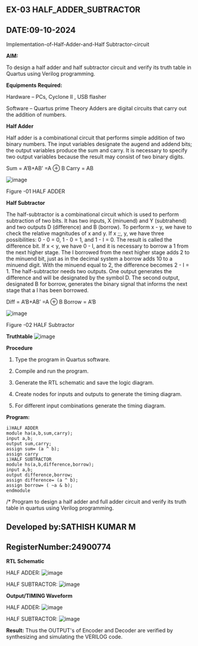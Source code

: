 ## EX-03 HALF_ADDER_SUBTRACTOR
## DATE:09-10-2024
Implementation-of-Half-Adder-and-Half Subtractor-circuit

**AIM:**

To design a half adder and half subtractor circuit and verify its truth table in Quartus using Verilog programming.

**Equipments Required:**

Hardware – PCs, Cyclone II , USB flasher 

Software – Quartus prime Theory Adders are digital circuits that carry out the addition of numbers.

**Half Adder**

Half adder is a combinational circuit that performs simple addition of two binary numbers. The input variables designate the augend and addend bits; the output variables produce the sum and carry. It is necessary to specify two output variables because the result may consist of two binary digits.

Sum = A’B+AB’ =A ⊕ B Carry = AB

![image](https://github.com/naavaneetha/HALF_ADDER_SUBTRACTOR/assets/154305477/bd4a0b2c-cdbc-4184-ab08-81578f121e1f)

Figure -01 HALF ADDER

**Half Subtractor**

The half-subtractor is a combinational circuit which is used to perform subtraction of two bits. It has two inputs, X (minuend) and Y (subtrahend) and two outputs D (difference) and B (borrow). To perform x - y, we have to check the relative magnitudes of x and y. If x ;;, y, we have three possibilities: 0 - 0 = 0, 1 - 0 = 1, and 1 - I = 0. The result is called the difference bit. If x < y, we have 0 - I, and it is necessary to borrow a 1 from the next higher stage. The I borrowed from the next higher stage adds 2 to the minuend bit, just as in the decimal system a borrow adds 10 to a minuend digit. With the minuend equal to 2, the difference becomes 2 - I = 1. The half-subtractor needs two outputs. One output generates the difference and will be designated by the symbol D. The second output, designated B for borrow, generates the binary signal that informs the next stage that a I has been borrowed. 

Diff = A’B+AB’ =A ⊕ B
Borrow = A’B

 ![image](https://github.com/naavaneetha/HALF_ADDER_SUBTRACTOR/assets/154305477/d76b099c-513f-4e7c-843a-e2fd028a531a)

Figure -02 HALF Subtractor

**Truthtable**
![image](https://github.com/user-attachments/assets/b0e13ed2-1f1b-4b46-82ee-ecdd5f99bcaf)

**Procedure**

1.	Type the program in Quartus software.

2.	Compile and run the program.

3.	Generate the RTL schematic and save the logic diagram.

4.	Create nodes for inputs and outputs to generate the timing diagram.

5.	For different input combinations generate the timing diagram.


**Program:**
~~~
i)HALF ADDER
module ha(a,b,sum,carry);
input a,b;
output sum,carry;
assign sum= (a ^ b);
assign carry
i)HALF SUBTRACTOR
module hs(a,b,difference,borrow);
input a,b;
output difference,borrow;
assign difference= (a ^ b);
assign borrow= ( ~a & b);
endmodule
~~~
/* Program to design a half adder and full adder circuit and verify its truth table in quartus using Verilog programming.

## Developed by:SATHISH KUMAR M
## RegisterNumber:24900774

**RTL Schematic**

HALF ADDER:
![image](https://github.com/user-attachments/assets/919fa1d7-ce17-4e04-b9d5-5d1221a1f06f)

HALF SUBTRACTOR:
![image](https://github.com/user-attachments/assets/1deb8ffb-6f40-4fa8-be6e-6eaf1939297c)

**Output/TIMING Waveform**

HALF ADDER:
![image](https://github.com/user-attachments/assets/e8554643-3e02-43ae-88df-767aacced0f4)

HALF SUBTRACTOR:
![image](https://github.com/user-attachments/assets/0df76d69-7083-4447-a3ce-ee30e6a4dac6)

**Result:**
Thus the OUTPUT's of Encoder and Decoder are verified by synthesizing and simulating the VERILOG code.
